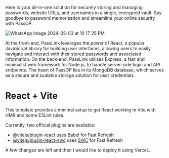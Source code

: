 Here is your all-in-one solution for securely storing and managing passwords, website URLs, and usernames in a single, encrypted vault. Say goodbye to password memorization and streamline your online security with PassOP.

![WhatsApp Image 2024-05-03 at 10 17 25 PM](https://github.com/subhojit26/PassOP/assets/98642337/5ed88f6e-73da-428f-97be-20a7b5c62133)


At the front-end, PassLink leverages the power of React, a popular JavaScript library for building user interfaces, allowing users to easily navigate and interact with their stored passwords and associated information. On the back-end, PassLink utilizes Express, a fast and minimalist web framework for Node.js, to handle server-side logic and API endpoints. The heart of PassOP lies in its MongoDB database, which serves as a secure and scalable storage solution for user credentials.

# React + Vite

This template provides a minimal setup to get React working in Vite with HMR and some ESLint rules.

Currently, two official plugins are available:

- [@vitejs/plugin-react](https://github.com/vitejs/vite-plugin-react/blob/main/packages/plugin-react/README.md) uses [Babel](https://babeljs.io/) for Fast Refresh
- [@vitejs/plugin-react-swc](https://github.com/vitejs/vite-plugin-react-swc) uses [SWC](https://swc.rs/) for Fast Refresh


A few changes are left and then I would like to deploy it using Vercel...
